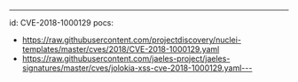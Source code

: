 ---
id: CVE-2018-1000129
pocs:
  - https://raw.githubusercontent.com/projectdiscovery/nuclei-templates/master/cves/2018/CVE-2018-1000129.yaml
  - https://raw.githubusercontent.com/jaeles-project/jaeles-signatures/master/cves/jolokia-xss-cve-2018-1000129.yaml---
